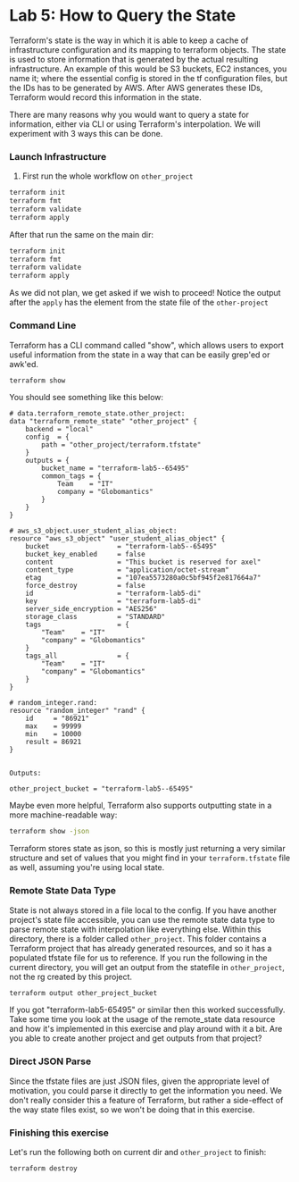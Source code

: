 # Lab 5: How to Query the State

Terraform's state is the way in which it is able to keep a cache of infrastructure configuration and its
mapping to terraform objects.  The state is used to store information that is generated by the actual resulting
infrastructure.  An example of this would be S3 buckets, EC2 instances, you name it; where the essential config is stored in the tf configuration files, but the IDs has to be generated by AWS.  After AWS generates these IDs, Terraform  would record this information in the state.

There are many reasons why you would want to query a state for information, either via CLI or using Terraform's interpolation.  We will experiment with 3 ways this can be done.

### Launch Infrastructure

1. First run the whole workflow on `other_project`

```bash
terraform init
terraform fmt
terraform validate
terraform apply
```

After that run the same on the main dir:

```bash
terraform init
terraform fmt
terraform validate
terraform apply
```

As we did not plan, we get asked if we wish to proceed! Notice the output after the `apply` has the element from the state file of the `other-project`

### Command Line

Terraform has a CLI command called "show", which allows users to export useful information from the state in a way 
that can be easily grep'ed or awk'ed.

```bash
terraform show
```

You should see something like this below:

```
# data.terraform_remote_state.other_project:
data "terraform_remote_state" "other_project" {
    backend = "local"
    config  = {
        path = "other_project/terraform.tfstate"
    }
    outputs = {
        bucket_name = "terraform-lab5--65495"
        common_tags = {
            Team    = "IT"
            company = "Globomantics"
        }
    }
}

# aws_s3_object.user_student_alias_object:
resource "aws_s3_object" "user_student_alias_object" {
    bucket                 = "terraform-lab5--65495"
    bucket_key_enabled     = false
    content                = "This bucket is reserved for axel"
    content_type           = "application/octet-stream"
    etag                   = "107ea5573280a0c5bf945f2e817664a7"
    force_destroy          = false
    id                     = "terraform-lab5-di"
    key                    = "terraform-lab5-di"
    server_side_encryption = "AES256"
    storage_class          = "STANDARD"
    tags                   = {
        "Team"    = "IT"
        "company" = "Globomantics"
    }
    tags_all               = {
        "Team"    = "IT"
        "company" = "Globomantics"
    }
}

# random_integer.rand:
resource "random_integer" "rand" {
    id     = "86921"
    max    = 99999
    min    = 10000
    result = 86921
}


Outputs:

other_project_bucket = "terraform-lab5--65495"
```

Maybe even more helpful, Terraform also supports outputting state in a more machine-readable way:

```bash
terraform show -json
```

Terraform stores state as json, so this is mostly just returning a very similar structure and set of values that you 
might find in your `terraform.tfstate` file as well, assuming you're using local state.

### Remote State Data Type

State is not always stored in a file local to the config. If you have another project's state file accessible, you can 
use the remote state data type to parse remote state with interpolation like everything else.  Within this directory,
there is  a folder called `other_project`.  This folder contains a Terraform project that has already generated resources,
and so it has a populated tfstate file for us to reference.  If you run the following in the current directory, you will
get an output from the statefile in `other_project`, not the rg created by this project.

```bash
terraform output other_project_bucket
```

If you got "terraform-lab5-65495" or similar then this worked successfully. Take some time you look at the usage of the remote_state data resource and how it's implemented in this exercise and play around with it a bit. Are you able to create another project and get outputs from that project?

### Direct JSON Parse

Since the tfstate files are just JSON files, given the appropriate level of motivation, you could parse it directly to get the information you need. We don't really consider this a feature of Terraform, but rather a side-effect of the way state files exist, so we won't be doing that in this exercise.

### Finishing this exercise

Let's run the following both on  current dir and `other_project` to finish:

```bash
terraform destroy
```

